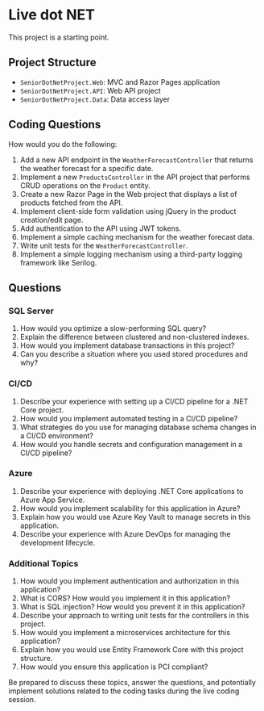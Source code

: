 # Live dot NET

This project is a starting point.

## Project Structure

- `SeniorDotNetProject.Web`: MVC and Razor Pages application
- `SeniorDotNetProject.API`: Web API project
- `SeniorDotNetProject.Data`: Data access layer

## Coding Questions

How would you do the following:

1. Add a new API endpoint in the `WeatherForecastController` that returns the weather forecast for a specific date.
2. Implement a new `ProductsController` in the API project that performs CRUD operations on the `Product` entity.
3. Create a new Razor Page in the Web project that displays a list of products fetched from the API.
4. Implement client-side form validation using jQuery in the product creation/edit page.
5. Add authentication to the API using JWT tokens.
6. Implement a simple caching mechanism for the weather forecast data.
7. Write unit tests for the `WeatherForecastController`.
8. Implement a simple logging mechanism using a third-party logging framework like Serilog.

## Questions

### SQL Server

1. How would you optimize a slow-performing SQL query?
2. Explain the difference between clustered and non-clustered indexes.
3. How would you implement database transactions in this project?
4. Can you describe a situation where you used stored procedures and why?

### CI/CD

1. Describe your experience with setting up a CI/CD pipeline for a .NET Core project.
2. How would you implement automated testing in a CI/CD pipeline?
3. What strategies do you use for managing database schema changes in a CI/CD environment?
4. How would you handle secrets and configuration management in a CI/CD pipeline?

### Azure

1. Describe your experience with deploying .NET Core applications to Azure App Service.
2. How would you implement scalability for this application in Azure?
3. Explain how you would use Azure Key Vault to manage secrets in this application.
4. Describe your experience with Azure DevOps for managing the development lifecycle.

### Additional Topics

1. How would you implement authentication and authorization in this application?
2. What is CORS? How would you implement it in this application?
3. What is SQL injection? How would you prevent it in this application?
4. Describe your approach to writing unit tests for the controllers in this project.
5. How would you implement a microservices architecture for this application?
6. Explain how you would use Entity Framework Core with this project structure.
7. How would you ensure this application is PCI compliant?

Be prepared to discuss these topics, answer the questions, and potentially implement solutions related to the coding tasks during the live coding session.
